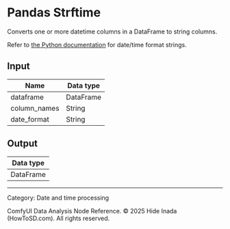 # Pandas Strftime
Converts one or more datetime columns in a DataFrame to string columns.

Refer to [the Python documentation](https://docs.python.org/3/library/datetime.html#strftime-and-strptime-behavior) for date/time format strings.

## Input
| Name | Data type |
|---|---|
| dataframe | DataFrame |
| column_names | String |
| date_format | String |

## Output
| Data type |
|---|
| DataFrame |

<HR>
Category: Date and time processing

ComfyUI Data Analysis Node Reference. © 2025 Hide Inada (HowToSD.com). All rights reserved.

